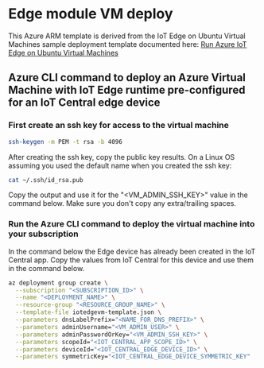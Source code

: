 # Edge module VM deploy

This Azure ARM template is derived from the IoT Edge on Ubuntu Virtual Machines sample deployment template documented here:
[Run Azure IoT Edge on Ubuntu Virtual Machines](https://docs.microsoft.com/en-us/azure/iot-edge/how-to-install-iot-edge-ubuntuvm?WT.mc_id=github-iotedgevmdeploy-pdecarlo)

## Azure CLI command to deploy an Azure Virtual Machine with IoT Edge runtime pre-configured for an IoT Central edge device

### First create an ssh key for access to the virtual machine
```bash
ssh-keygen -m PEM -t rsa -b 4096
```
After creating the ssh key, copy the public key results. On a Linux OS assuming you used the default name when you created the ssh key:
```bash
cat ~/.ssh/id_rsa.pub
```
Copy the output and use it for the "<VM_ADMIN_SSH_KEY>" value in the command below. Make sure you don't copy any extra/trailing spaces.

### Run the Azure CLI command to deploy the virtual machine into your subscription
In the command below the Edge device has already been created in the IoT Central app. Copy the values from IoT Central for this device and use them in the command below.
```bash
az deployment group create \
  --subscription "<SUBSCRIPTION_ID>" \
  --name "<DEPLOYMENT_NAME>" \
  --resource-group "<RESOURCE_GROUP_NAME>" \
  --template-file iotedgevm-template.json \
  --parameters dnsLabelPrefix="<NAME_FOR_DNS_PREFIX>" \
  --parameters adminUsername="<VM_ADMIN_USER>" \
  --parameters adminPasswordOrKey="<VM_ADMIN_SSH_KEY>" \
  --parameters scopeId="<IOT_CENTRAL_APP_SCOPE_ID>" \
  --parameters deviceId="<IOT_CENTRAL_EDGE_DEVICE_ID>" \
  --parameters symmetricKey="<IOT_CENTRAL_EDGE_DEVICE_SYMMETRIC_KEY"
```
